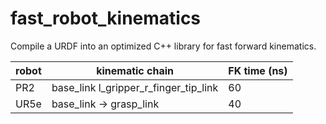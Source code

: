 # fast_robot_kinematics

Compile a URDF into an optimized C++ library for fast forward kinematics.

| robot | kinematic chain                       | FK time (ns) |
|-------|---------------------------------------|--------------|
| PR2   | base_link l_gripper_r_finger_tip_link | 60           |
| UR5e  | base_link -> grasp_link               | 40           |
